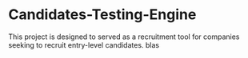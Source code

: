 # Candidates-Testing-Engine
This project is designed to served as a recruitment tool for companies seeking to recruit entry-level candidates.
blas



